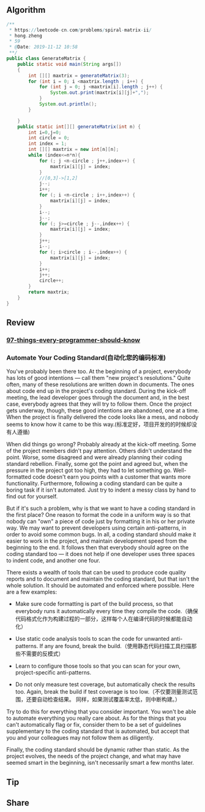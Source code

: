 ## Algorithm
```java
/**
 * https://leetcode-cn.com/problems/spiral-matrix-ii/
 * hong.zheng
 * 59
 * @Date: 2019-11-12 10:58
 **/
public class GenerateMatrix {
    public static void main(String args[])
    {
        int [][] maxtrix = generateMatrix(3);
        for (int i = 0; i <maxtrix.length ; i++) {
            for (int j = 0; j <maxtrix[i].length ; j++) {
                System.out.print(maxtrix[i][j]+",");
            }
            System.out.println();
        }

    }
    public static int[][] generateMatrix(int n) {
        int i=0,j=0;
        int circle = 0;
        int index = 1;
        int [][] maxtrix = new int[n][n];
        while (index<=n*n){
            for (; j <n-circle ; j++,index++) {
                maxtrix[i][j] = index;
            }
            //[0,3]->[1,2]
            j--;
            i++;
            for (; i <n-circle ; i++,index++) {
                maxtrix[i][j] = index;
            }
            i--;
            j--;
            for (; j>=circle ; j--,index++) {
                maxtrix[i][j] = index;
            }
            j++;
            i--;
            for (; i>circle ; i--,index++) {
                maxtrix[i][j] = index;
            }
            i++;
            j++;
            circle++;
        }
        return maxtrix;
    }
}


```
## Review
### [97-things-every-programmer-should-know](https://97-things-every-x-should-know.gitbooks.io/97-things-every-programmer-should-know/content/en/thing_04/)
### Automate Your Coding Standard(自动化您的编码标准)
You've probably been there too. At the beginning of a project, everybody has lots of good intentions — call them "new project's resolutions." Quite often, many of these resolutions are written down in documents. The ones about code end up in the project's coding standard. During the kick-off meeting, the lead developer goes through the document and, in the best case, everybody agrees that they will try to follow them. Once the project gets underway, though, these good intentions are abandoned, one at a time. When the project is finally delivered the code looks like a mess, and nobody seems to know how it came to be this way.(标准定好，项目开发的的时候却没有人遵循)

When did things go wrong? Probably already at the kick-off meeting. Some of the project members didn't pay attention. Others didn't understand the point. Worse, some disagreed and were already planning their coding standard rebellion. Finally, some got the point and agreed but, when the pressure in the project got too high, they had to let something go. Well-formatted code doesn't earn you points with a customer that wants more functionality. Furthermore, following a coding standard can be quite a boring task if it isn't automated. Just try to indent a messy class by hand to find out for yourself.

But if it's such a problem, why is that we want to have a coding standard in the first place? One reason to format the code in a uniform way is so that nobody can "own" a piece of code just by formatting it in his or her private way. We may want to prevent developers using certain anti-patterns, in order to avoid some common bugs. In all, a coding standard should make it easier to work in the project, and maintain development speed from the beginning to the end. It follows then that everybody should agree on the coding standard too — it does not help if one developer uses three spaces to indent code, and another one four.

There exists a wealth of tools that can be used to produce code quality reports and to document and maintain the coding standard, but that isn't the whole solution. It should be automated and enforced where possible. Here are a few examples:
- Make sure code formatting is part of the build process, so that everybody runs it automatically every time they compile the code.（确保代码格式化作为构建过程的一部分，这样每个人在编译代码的时候都能自动化）

- Use static code analysis tools to scan the code for unwanted anti-patterns. If any are found, break the build.（使用静态代码扫描工具扫描那些不需要的反模式）
- Learn to configure those tools so that you can scan for your own, project-specific anti-patterns.
- Do not only measure test coverage, but automatically check the results too. Again, break the build if test coverage is too low.（不仅要测量测试范围，还要自动检查结果。 同样，如果测试覆盖率太低，则中断构建。）

Try to do this for everything that you consider important. You won't be able to automate everything you really care about. As for the things that you can't automatically flag or fix, consider them to be a set of guidelines supplementary to the coding standard that is automated, but accept that you and your colleagues may not follow them as diligently.

Finally, the coding standard should be dynamic rather than static. As the project evolves, the needs of the project change, and what may have seemed smart in the beginning, isn't necessarily smart a few months later.


## Tip
## Share

